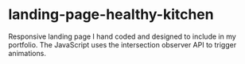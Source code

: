 # landing-page-healthy-kitchen
Responsive landing page I hand coded and designed to include in my portfolio. The JavaScript uses the intersection observer API to trigger animations.
